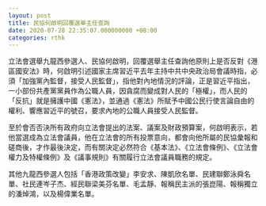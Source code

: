 ```yaml
---
layout: post
title: 民協何啟明回覆選舉主任查詢
date: 2020-07-28 22:35:07.000000000 +08:00
categories: rthk
---
```


立法會選舉九龍西參選人、民協何啟明，回覆選舉主任查詢他原則上是否反對《港區國安法》時，何啟明引述國家主席習近平去年主持中共中央政治局會議時指，必須「加強黨內監督，接受人民監督」，指他對內地情況的評論，正是習近平指出，一小部份共產黨黨員作為公職人員，因貪腐而變成對人民的「極權」，而人民的「反抗」就是擁護中國《憲法》，並通過《憲法》所賦予中國公民行使言論自由的權利、響應習近平的號召，要求內地的公職人員接受人民監督。

至於會否否決所有政府向立法會提出的法案、議案及財政預算案，何啟明表示，若他當選成為立法會議員，他在立法會的所有投票意向，都會向他所屬的民協彙報和磋商後，才作最後決定，而有關決定必然符合《基本法》、《立法會條例》、《立法會權力及特權條例》及《議事規則》有關履行立法會議員職務的規定。

其他九龍西參選人包括「香港政策改變」李安求、陳凱欣名單、民建聯鄭泳舜名單、社民連岑子杰、經民聯梁美芬名單、毛孟靜、報稱民主派的張崑陽、報稱獨立的潘焯鴻，以及楊偉業名單。
